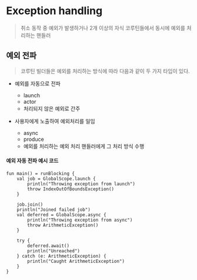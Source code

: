 # Exception handling
> 취소 동작 중 예외가 발생하거나 2개 이상의 자식 코루틴들에서 동시에 예외를 처리하는 핸들러

## 예외 전파
> 코루틴 빌더들은 예외를 처리하는 방식에 따라 다음과 같이 두 가지 타입이 있다.

- 예외를 자동으로 전파
  - launch
  - actor
  - 처리되지 않은 예외로 간주

- 사용자에게 노출하여 예외처리를 일임
  - async
  - produce
  - 예외를 처리하는 예외 처리 핸들러에게 그 처리 방식 수행

#### 예외 자동 전파 예시 코드
```
fun main() = runBlocking {
    val job = GlobalScope.launch {
        println("Throwing exception from launch")
        throw IndexOutOfBoundsException()
    }

    job.join()
    println("Joined failed job")
    val deferred = GlobalScope.async {
        println("Throwing exception from async")
        throw ArithmeticException()
    }

    try {
        deferred.await()
        println("Unreached")
    } catch (e: ArithmeticException) {
        println("Caught ArithmeticException")
    }
}
```
